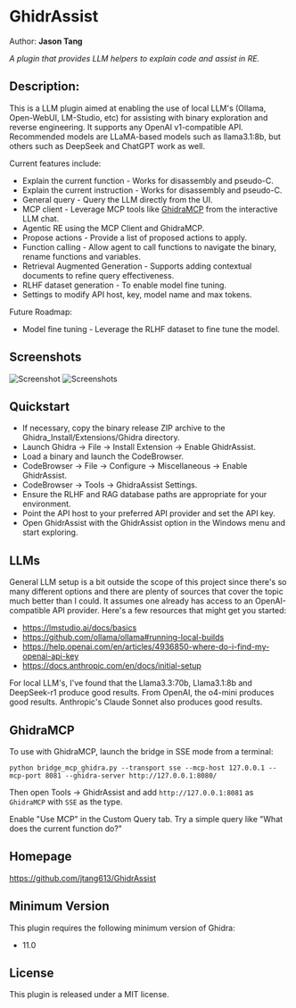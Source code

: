 # GhidrAssist
Author: **Jason Tang**

_A plugin that provides LLM helpers to explain code and assist in RE._

## Description:

This is a LLM plugin aimed at enabling the use of local LLM's (Ollama, Open-WebUI, LM-Studio, etc) for assisting with binary exploration and reverse engineering. It supports any OpenAI v1-compatible API. Recommended models are LLaMA-based models such as llama3.1:8b, but others such as DeepSeek and ChatGPT work as well.

Current features include:
* Explain the current function - Works for disassembly and pseudo-C.
* Explain the current instruction - Works for disassembly and pseudo-C.
* General query - Query the LLM directly from the UI.
* MCP client - Leverage MCP tools like [GhidraMCP](https://github.com/LaurieWired/GhidraMCP) from the interactive LLM chat.
* Agentic RE using the MCP Client and GhidraMCP.
* Propose actions - Provide a list of proposed actions to apply.
* Function calling - Allow agent to call functions to navigate the binary, rename functions and variables.
* Retrieval Augmented Generation - Supports adding contextual documents to refine query effectiveness.
* RLHF dataset generation - To enable model fine tuning.
* Settings to modify API host, key, model name and max tokens.

Future Roadmap:
* Model fine tuning - Leverage the RLHF dataset to fine tune the model.

## Screenshots
![Screenshot](/res/screenshot1.png)
![Screenshots](/res/screenshots_anim.gif)

## Quickstart

* If necessary, copy the binary release ZIP archive to the Ghidra_Install/Extensions/Ghidra directory.
* Launch Ghidra -> File -> Install Extension -> Enable GhidrAssist.
* Load a binary and launch the CodeBrowser.
* CodeBrowser -> File -> Configure -> Miscellaneous -> Enable GhidrAssist.
* CodeBrowser -> Tools -> GhidraAssist Settings.
* Ensure the RLHF and RAG database paths are appropriate for your environment.
* Point the API host to your preferred API provider and set the API key. 
* Open GhidrAssist with the GhidrAssist option in the Windows menu and start exploring.

## LLMs

General LLM setup is a bit outside the scope of this project since there's so many different options and there are plenty of sources that cover the topic much better than I could. It assumes one already has access to an OpenAI-compatible API provider.
Here's a few resources that might get you started:

- https://lmstudio.ai/docs/basics
- https://github.com/ollama/ollama#running-local-builds
- https://help.openai.com/en/articles/4936850-where-do-i-find-my-openai-api-key
- https://docs.anthropic.com/en/docs/initial-setup

For local LLM's, I've found that the Llama3.3:70b, Llama3.1:8b and DeepSeek-r1 produce good results.
From OpenAI, the o4-mini produces good results. Anthropic's Claude Sonnet also produces good results.

## GhidraMCP

To use with GhidraMCP, launch the bridge in SSE mode from a terminal:

`python bridge_mcp_ghidra.py --transport sse --mcp-host 127.0.0.1 --mcp-port 8081 --ghidra-server http://127.0.0.1:8080/`

Then open Tools -> GhidrAssist and add `http://127.0.0.1:8081` as `GhidraMCP` with `SSE` as the type.

Enable "Use MCP" in the Custom Query tab. Try a simple query like "What does the current function do?"

## Homepage
https://github.com/jtang613/GhidrAssist


## Minimum Version

This plugin requires the following minimum version of Ghidra:

* 11.0

## License

This plugin is released under a MIT license.
